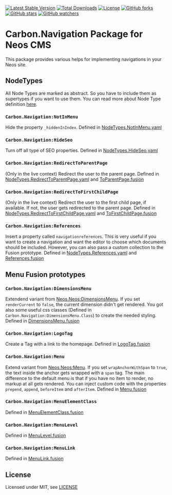 [![Latest Stable Version](https://poser.pugx.org/carbon/navigation/v/stable)](https://packagist.org/packages/carbon/navigation)
[![Total Downloads](https://poser.pugx.org/carbon/navigation/downloads)](https://packagist.org/packages/carbon/navigation)
[![License](https://poser.pugx.org/carbon/navigation/license)](LICENSE)
[![GitHub forks](https://img.shields.io/github/forks/CarbonPackages/Carbon.Navigation.svg?style=social&label=Fork)](https://github.com/CarbonPackages/Carbon.Navigation/fork)
[![GitHub stars](https://img.shields.io/github/stars/CarbonPackages/Carbon.Navigation.svg?style=social&label=Stars)](https://github.com/CarbonPackages/Carbon.Navigation/stargazers)
[![GitHub watchers](https://img.shields.io/github/watchers/CarbonPackages/Carbon.Navigation.svg?style=social&label=Watch)](https://github.com/CarbonPackages/Carbon.Navigation/subscription)

# Carbon.Navigation Package for Neos CMS

This package provides various helps for implementing navigations in your Neos site.

## NodeTypes

All Node Types are marked as abstract. So you have to include them as supertypes if you want to use them. You can read more about Node Type definition [here](https://neos.readthedocs.io/en/stable/CreatingASite/NodeTypes/NodeTypeDefinition.html).

### `Carbon.Navigation:NotInMenu`

Hide the property `_hiddenInIndex`. Defined in [NodeTypes.NotInMenu.yaml](Configuration/NodeTypes.NotInMenu.yaml)

### `Carbon.Navigation:HideSeo`

Turn off all type of SEO properties. Defined in [NodeTypes.HideSeo.yaml](Configuration/NodeTypes.HideSeo.yaml)

### `Carbon.Navigation:RedirectToParentPage`

(Only in the live context) Redirect the user to the parent page. Defined in [NodeTypes.RedirectToParentPage.yaml](Configuration/NodeTypes.RedirectToParentPage.yaml) and [ToParentPage.fusion](Resources/Private/Fusion/Redirect/ToParentPage.fusion)

### `Carbon.Navigation:RedirectToFirstChildPage`

(Only in the live context) Redirect the user to the first child page, if available. If not, the user gets redirected to the parent page. Defined in [NodeTypes.RedirectToFirstChildPage.yaml](Configuration/NodeTypes.RedirectToFirstChildPage.yaml) and [ToFirstChildPage.fusion](Resources/Private/Fusion/Redirect/ToFirstChildPage.fusion)

### `Carbon.Navigation:References`

Insert a property called `navigationreferences`. This is very useful if you want to create a navigation and want the editor to choose which documents should be included. However, you can also pass a custom collection to the Fusion prototype. Defined in [NodeTypes.References.yaml](Configuration/NodeTypes.References.yaml) and [References.fusion](Resources/Private/Fusion/References/References.fusion)

## Menu Fusion prototypes

### `Carbon.Navigation:DimensionsMenu`

Extendend variant from [Neos.Neos:DimensionsMenu](https://neos.readthedocs.io/en/stable/References/NeosFusionReference.html#neos-neos-dimensionsmenu). If you set `renderCurrent` to `false`, the current dimension didn't get rendered. You got also some useful css classes (Defined in `Carbon.Navigation:DimensionsMenu.Class`) to create the needed styling. Defined in [DimensionsMenu.fusion](Resources/Private/Fusion/Menu/DimensionsMenu.fusion)

### `Carbon.Navigation:LogoTag`

Create a Tag with a link to the homepage. Defined in [LogoTag.fusion](Resources/Private/Fusion/Menu/LogoTag.fusion)

### `Carbon.Navigation:Menu`

Extend variant from [Neos.Neos:Menu](https://neos.readthedocs.io/en/stable/References/NeosFusionReference.html#neos-neos-menu). If you set `wrapAnchorWithSpan` to `true`, the text inside the anchor gets wrapped with a `span` tag. The main difference to the default menu is that if you have no item to render, no markup at all gets rendered. You can inject custom code with the properties `prepend`, `append`, `beforeItem` and `afterItem`. Defined in [Menu.fusion](Resources/Private/Fusion/Menu/Menu.fusion)

### `Carbon.Navigation:MenuElementClass`

Defined in [MenuElementClass.fusion](Resources/Private/Fusion/Menu/MenuElementClass.fusion)

### `Carbon.Navigation:MenuLevel`

Defined in [MenuLevel.fusion](Resources/Private/Fusion/Menu/MenuLevel.fusion)

### `Carbon.Navigation:MenuLink`

Defined in [MenuLink.fusion](Resources/Private/Fusion/Menu/MenuLink.fusion)

## License

Licensed under MIT, see [LICENSE](LICENSE)
